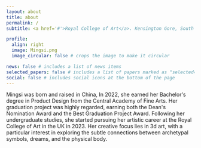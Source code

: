 ```yaml
---
layout: about
title: about
permalink: /
subtitle: <a href='#'>Royal College of Art</a>. Kensington Gore, South KensingtonLondon SW7 2EU. <a href='mailto:mingsixia44@gmail.com'>Contact</a>.

profile:
  align: right
  image: Mingsi.png
  image_circular: false # crops the image to make it circular

news: false # includes a list of news items
selected_papers: false # includes a list of papers marked as "selected={true}"
social: false # includes social icons at the bottom of the page
---
```


Mingsi was born and raised in China, In 2022, she earned her Bachelor's degree in Product Design from the Central Academy of Fine Arts. Her graduation project was highly regarded, earning both the Dean's Nomination Award and the Best Graduation Project Award. Following her undergraduate studies, she started pursuing her artistic career at the Royal College of Art in the UK in 2023.
Her creative focus lies in 3d art, with a particular interest in exploring the subtle connections between archetypal symbols, dreams, and the physical body.
